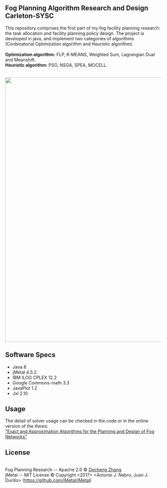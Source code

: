 ## Fog Planning Algorithm Research and Design Carleton-SYSC
This repository comprises the first part of my fog facility planning research: the task allocation and facility planning policy design. 
The project is developed in java, and implement two categories of algorithms (Conbinatorial Optimization algorithm and Heuristic algorithm).<br>
<br><b>Optimization algorithm:</b> FLP, K-MEANS, Weighted Sum, Lagrangian Dual and Meanshift.
<br><b>Heuristic algorithm:</b> PSO, NSGA, SPEA, MOCELL.

<br>

<img src="https://user-images.githubusercontent.com/3119721/40587566-dd9e90a4-619e-11e8-9d6f-482bcc17adca.png" width="800" height="850" />

## Software Specs
* Java 8
* jMetal 4.5.2
* IBM ILOG CPLEX 12.2
* Google Commons-math 3.3
* JavaPlot 1.2
* Jxl 2.10
## Usage 
The detail of solver usage can be checked in the code or in the online version of the thesis: <br>["Exact and Approximation Algorithms for the Planning and Design of Fog Networks"](https://curve.carleton.ca/fdc7cc58-4e3c-4945-9fa5-9d631edcd227)
## License
<br> Fog Planning Research -- Apache 2.0 © [Decheng Zhang](qrafzv88@gmail.com)
<br> jMetal -- MIT License © Copyright <2017> <Antonio J. Nebro, Juan J. Durillo> (https://github.com/jMetal/jMetal)
